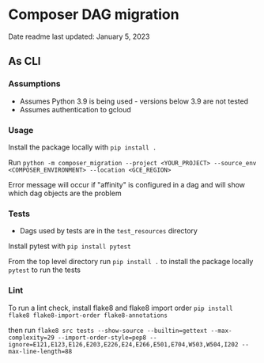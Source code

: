 # Composer DAG migration
Date readme last updated: January 5, 2023

## As CLI
### Assumptions
* Assumes Python 3.9 is being used - versions below 3.9 are not tested
* Assumes authentication to gcloud

### Usage
Install the package locally with
`pip install .`

Run `python -m composer_migration --project <YOUR_PROJECT> --source_env <COMPOSER_ENVIRONMENT> --location <GCE_REGION>`

Error message will occur if "affinity" is configured in a dag and will show which dag objects are the problem



### Tests
* Dags used by tests are in the `test_resources` directory

Install pytest with `pip install pytest`

From the top level directory run
`pip install .` to install the package locally
`pytest` to run the tests

### Lint
To run a lint check, install flake8 and flake8 import order
`pip install flake8 flake8-import-order flake8-annotations`

then run 
`flake8 src tests --show-source --builtin=gettext --max-complexity=29 --import-order-style=pep8 --ignore=E121,E123,E126,E203,E226,E24,E266,E501,E704,W503,W504,I202 --max-line-length=88`
